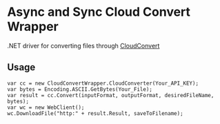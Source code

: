 Async and Sync Cloud Convert Wrapper
===================

.NET driver for converting files through [CloudConvert](https://cloudconvert.com/)

## Usage

```
var cc = new CloudConvertWrapper.CloudConverter(Your_API_KEY);
var bytes = Encoding.ASCII.GetBytes(Your_File);
var result = cc.Convert(inputFormat, outputFormat, desiredFileName, bytes);
var wc = new WebClient();
wc.DownloadFile("http:" + result.Result, saveToFilename);
```
